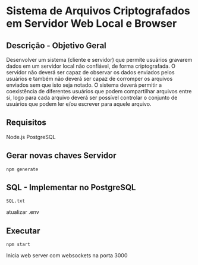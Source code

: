 Sistema de Arquivos Criptografados em Servidor Web Local e Browser
================================================

Descrição - Objetivo Geral
------------
Desenvolver um sistema (cliente e servidor) que permite usuários gravarem dados em um servidor local não confiável, de forma criptografada. O servidor não deverá ser capaz de observar os dados enviados pelos usuários e também não deverá ser capaz de corromper os arquivos enviados sem que isto seja notado. O sistema deverá permitir a coexistência de diferentes usuários que podem compartilhar arquivos entre si, logo para cada arquivo deverá ser possível controlar o conjunto de usuários que podem ler e/ou escrever para aquele arquivo.

Requisitos
------------
Node.js
PostgreSQL

Gerar novas chaves Servidor
---------------
~~~~~~~~~~~~~~~~~~
npm generate
~~~~~~~~~~~~~~~~~~

SQL - Implementar no PostgreSQL
---
~~~~~~~~~~~~~~~~~~
SQL.txt
~~~~~~~~~~~~~~~~~~
atualizar .env

Executar
---
~~~~~~~~~~~~~~~~~~
npm start
~~~~~~~~~~~~~~~~~~
Inicia web server com websockets na porta 3000
